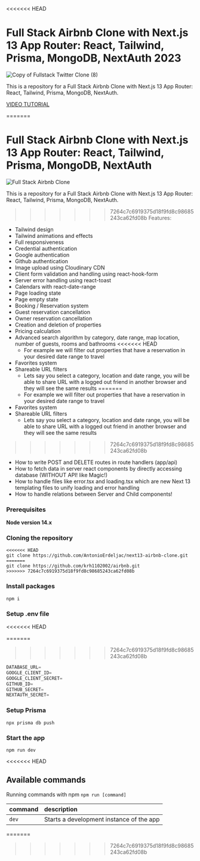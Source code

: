 <<<<<<< HEAD
# Full Stack Airbnb Clone with Next.js 13 App Router: React, Tailwind, Prisma, MongoDB, NextAuth 2023

![Copy of Fullstack Twitter Clone (8)](https://user-images.githubusercontent.com/23248726/229031522-64a49ad0-66f7-4ea8-94a8-f64a0bb56736.png)


This is a repository for a Full Stack Airbnb Clone with Next.js 13 App Router: React, Tailwind, Prisma, MongoDB, NextAuth.

[VIDEO TUTORIAL](https://youtu.be/c_-b_isI4vg)

=======
# Full Stack Airbnb Clone with Next.js 13 App Router: React, Tailwind, Prisma, MongoDB, NextAuth

![Full Stack Airbnb Clone](https://drive.google.com/uc?export=view&id=1_DL77rbiokDo5p99pCNX_MPYxTpcIpni)

This is a repository for a Full Stack Airbnb Clone with Next.js 13 App Router: React, Tailwind, Prisma, MongoDB, NextAuth.
>>>>>>> 7264c7c6919375d18f9fd8c98685243ca62fd08b
Features:

- Tailwind design
- Tailwind animations and effects
- Full responsiveness
- Credential authentication
- Google authentication
- Github authentication
- Image upload using Cloudinary CDN
- Client form validation and handling using react-hook-form
- Server error handling using react-toast
- Calendars with react-date-range
- Page loading state
- Page empty state
- Booking / Reservation system
- Guest reservation cancellation
- Owner reservation cancellation
- Creation and deletion of properties
- Pricing calculation
- Advanced search algorithm by category, date range, map location, number of guests, rooms and bathrooms
<<<<<<< HEAD
    - For example we will filter out properties that have a reservation in your desired date range to travel
- Favorites system
- Shareable URL filters
    - Lets say you select a category, location and date range, you will be able to share URL with a logged out friend in another browser and they will see the same results
=======
  - For example we will filter out properties that have a reservation in your desired date range to travel
- Favorites system
- Shareable URL filters
  - Lets say you select a category, location and date range, you will be able to share URL with a logged out friend in another browser and they will see the same results
>>>>>>> 7264c7c6919375d18f9fd8c98685243ca62fd08b
- How to write POST and DELETE routes in route handlers (app/api)
- How to fetch data in server react components by directly accessing database (WITHOUT API! like Magic!)
- How to handle files like error.tsx and loading.tsx which are new Next 13 templating files to unify loading and error handling
- How to handle relations between Server and Child components!

### Prerequisites

**Node version 14.x**

### Cloning the repository

```shell
<<<<<<< HEAD
git clone https://github.com/AntonioErdeljac/next13-airbnb-clone.git
=======
git clone https://github.com/krh1102002/airbnb.git
>>>>>>> 7264c7c6919375d18f9fd8c98685243ca62fd08b
```

### Install packages

```shell
npm i
```

### Setup .env file

<<<<<<< HEAD

=======
>>>>>>> 7264c7c6919375d18f9fd8c98685243ca62fd08b
```js
DATABASE_URL=
GOOGLE_CLIENT_ID=
GOOGLE_CLIENT_SECRET=
GITHUB_ID=
GITHUB_SECRET=
NEXTAUTH_SECRET=
```

### Setup Prisma

```shell
npx prisma db push

```

### Start the app

```shell
npm run dev
```
<<<<<<< HEAD

## Available commands

Running commands with npm `npm run [command]`

| command         | description                              |
| :-------------- | :--------------------------------------- |
| `dev`           | Starts a development instance of the app |
=======
>>>>>>> 7264c7c6919375d18f9fd8c98685243ca62fd08b
